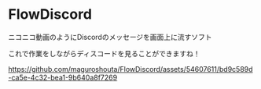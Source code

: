 # FlowDiscord
ニコニコ動画のようにDiscordのメッセージを画面上に流すソフト

これで作業をしながらディスコードを見ることができますね！

https://github.com/maguroshouta/FlowDiscord/assets/54607611/bd9c589d-ca5e-4c32-bea1-9b640a8f7269
